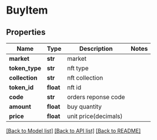 # BuyItem

## Properties
Name | Type | Description | Notes
------------ | ------------- | ------------- | -------------
**market** | **str** | market | 
**token_type** | **str** | nft type | 
**collection** | **str** | nft collection | 
**token_id** | **float** | nft id | 
**code** | **str** | orders reponse code | 
**amount** | **float** | buy quantity | 
**price** | **float** | unit price(decimals) | 

[[Back to Model list]](../README.md#documentation-for-models) [[Back to API list]](../README.md#documentation-for-api-endpoints) [[Back to README]](../README.md)

